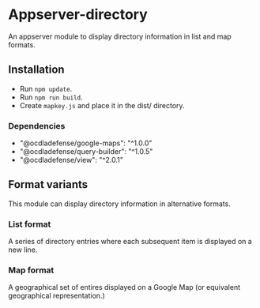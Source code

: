 # Appserver-directory
An appserver module to display directory information in list and map formats.

## Installation
* Run <code>npm update</code>.
* Run <code>npm run build</code>.
* Create <code>mapkey.js</code> and place it in the dist/ directory.

### Dependencies
* "@ocdladefense/google-maps": "^1.0.0"
* "@ocdladefense/query-builder": "^1.0.5"
* "@ocdladefense/view": "^2.0.1"

## Format variants
This module can display directory information in alternative formats.

### List format
A series of directory entries where each subsequent item is displayed on a new line.  

### Map format
A geographical set of entires displayed on a Google Map (or equivalent geographical representation.)
